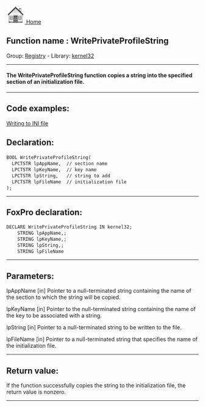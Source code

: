 [<img src="../../images/home.png"> Home ](https://github.com/VFPX/Win32API)  

## Function name : WritePrivateProfileString
Group: [Registry](../../functions_group.md#Registry)  -  Library: [kernel32](../../../libraries.md#kernel32)  
***  


#### The WritePrivateProfileString function copies a string into the specified section of an initialization file.
***  


## Code examples:
[Writing to INI file](../../samples/sample_137.md)  

## Declaration:
```foxpro  
BOOL WritePrivateProfileString(
  LPCTSTR lpAppName,  // section name
  LPCTSTR lpKeyName,  // key name
  LPCTSTR lpString,   // string to add
  LPCTSTR lpFileName  // initialization file
);  
```  
***  


## FoxPro declaration:
```foxpro  
DECLARE WritePrivateProfileString IN kernel32;
	STRING lpAppName,;
	STRING lpKeyName,;
	STRING lpString,;
	STRING lpFileName  
```  
***  


## Parameters:
lpAppName 
[in] Pointer to a null-terminated string containing the name of the section to which the string will be copied.

lpKeyName 
[in] Pointer to the null-terminated string containing the name of the key to be associated with a string. 

lpString 
[in] Pointer to a null-terminated string to be written to the file.

lpFileName 
[in] Pointer to a null-terminated string that specifies the name of the initialization file.  
***  


## Return value:
If the function successfully copies the string to the initialization file, the return value is nonzero.  
***  

